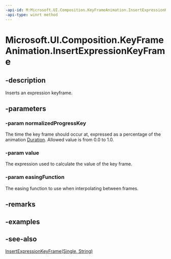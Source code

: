 ```yaml
---
-api-id: M:Microsoft.UI.Composition.KeyFrameAnimation.InsertExpressionKeyFrame(System.Single,System.String,Microsoft.UI.Composition.CompositionEasingFunction)
-api-type: winrt method
---
```


<!-- Method syntax
public void InsertExpressionKeyFrame(System.Single normalizedProgressKey, System.String value, Windows.UI.Composition.CompositionEasingFunction easingFunction)
-->

# Microsoft.UI.Composition.KeyFrameAnimation.InsertExpressionKeyFrame

## -description
Inserts an expression keyframe.

## -parameters
### -param normalizedProgressKey
The time the key frame should occur at, expressed as a percentage of the animation [Duration](keyframeanimation_duration.md). Allowed value is from 0.0 to 1.0.

### -param value
The expression used to calculate the value of the key frame.

### -param easingFunction
The easing function to use when interpolating between frames.

## -remarks

## -examples

## -see-also
[InsertExpressionKeyFrame(Single, String)](keyframeanimation_insertexpressionkeyframe_667162705.md)
